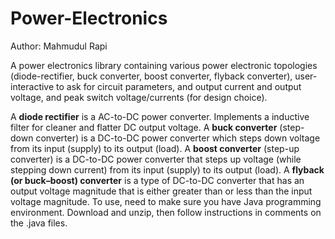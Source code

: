 # Power-Electronics

Author: Mahmudul Rapi

A power electronics library containing various power electronic topologies (diode-rectifier, buck converter, boost converter, flyback converter), user-interactive to ask for circuit parameters, and output current and output voltage, and peak switch voltage/currents (for design choice).

A **diode rectifier** is a AC-to-DC power converter. Implements a inductive filter for cleaner and flatter DC output voltage.
A **buck converter** (step-down converter) is a DC-to-DC power converter which steps down voltage from its input (supply) to its output (load).
A **boost converter** (step-up converter) is a DC-to-DC power converter that steps up voltage (while stepping down current) from its input (supply) to its output (load).
A **flyback (or buck–boost) converter** is a type of DC-to-DC converter that has an output voltage magnitude that is either greater than or less than the input voltage magnitude.
To use, need to make sure you have Java programming environment. Download and unzip, then follow instructions in comments on the .java files.
